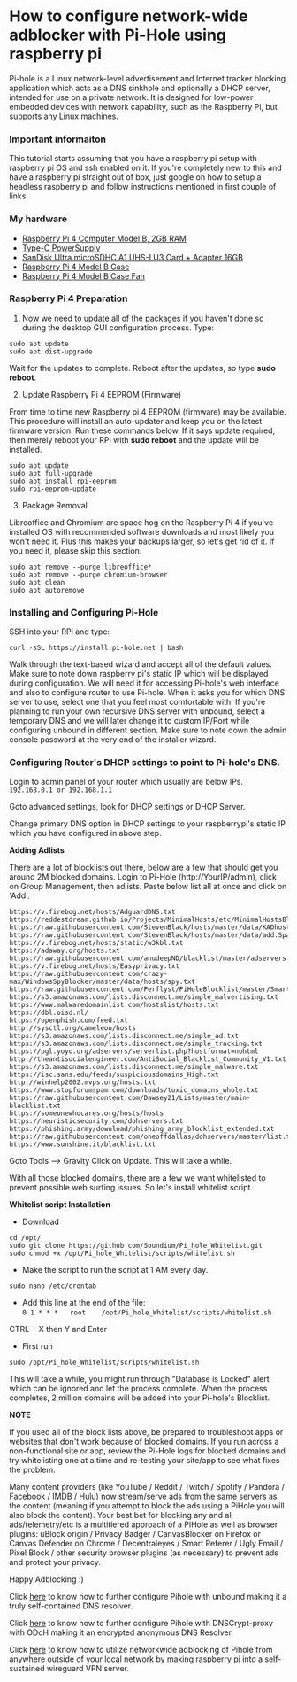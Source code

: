 # How to configure network-wide adblocker with Pi-Hole using raspberry pi

Pi-hole is a Linux network-level advertisement and Internet tracker blocking application which acts as a DNS sinkhole and optionally a DHCP server, intended for use on a private network. It is designed for low-power embedded devices with network capability, such as the Raspberry Pi, but supports any Linux machines.

### Important informaiton
This tutorial starts assuming that you have a raspberry pi setup with raspberry pi OS and ssh enabled on it. If you're completely new to this and have a raspberry pi straight out of box, just google on how to setup a headless raspberry pi and follow instructions mentioned in first couple of links.

### My hardware
- <a href="https://www.raspberrypi.org/products/raspberry-pi-4-model-b/">Raspberry Pi 4 Computer Model B, 2GB RAM</a>
- <a href="https://www.raspberrypi.org/products/type-c-power-supply/">Type-C PowerSupply</a>
- <a href="https://shop.westerndigital.com/products/memory-cards/sandisk-ultra-uhs-i-microsd#SDSQUNC-016G-AN6MA">SanDisk Ultra microSDHC A1 UHS-I U3 Card + Adapter 16GB</a>
- <a href="https://www.raspberrypi.org/products/raspberry-pi-4-case/">Raspberry Pi 4 Model B Case</a>
- <a href="https://www.raspberrypi.org/products/raspberry-pi-4-case-fan/">Raspberry Pi 4 Model B Case Fan</a>

### Raspberry Pi 4 Preparation
1. Now we need to update all of the packages if you haven't done so during the desktop GUI configuration process. Type:
```
sudo apt update
sudo apt dist-upgrade
```
Wait for the updates to complete. Reboot after the updates, so type **sudo reboot**.

2. Update Raspberry Pi 4 EEPROM (Firmware)

From time to time new Raspberry pi 4 EEPROM (firmware) may be available. This procedure will install an auto-updater and keep you on the latest firmware version. Run these commands below. If it says update required, then merely reboot your RPI with **sudo reboot** and the update will be installed. 

```
sudo apt update
sudo apt full-upgrade
sudo apt install rpi-eeprom
sudo rpi-eeprom-update
```

3. Package Removal

Libreoffice and Chromium are space hog on the Raspberry Pi 4 if you've installed OS with recommended software downloads and most likely you won't need it. Plus this makes your backups larger, so let's get rid of it. If you need it, please skip this section.

```
sudo apt remove --purge libreoffice*
sudo apt remove --purge chromium-browser
sudo apt clean
sudo apt autoremove
```
### Installing and Configuring Pi-Hole

SSH into your RPi and type:
```
curl -sSL https://install.pi-hole.net | bash
```
Walk through the text-based wizard and accept all of the default values. 
Make sure to note down raspberry pi's static IP which will be displayed during configuration. We will need it for accessing Pi-hole's web interface and also to configure router to use Pi-hole. 
When it asks you for which DNS server to use, select one that you feel most comfortable with. If you're planning to run your own recursive DNS server with unbound, select a temporary DNS and we will later change it to custom IP/Port while configuring unbound in different section.
Make sure to note down the admin console password at the very end of the installer wizard.

### Configuring Router's DHCP settings to point to Pi-hole's DNS.

Login to admin panel of your router which usually are below IPs. 
`192.168.0.1 or 192.168.1.1`

Goto advanced settings, look for DHCP settings or DHCP Server.

Change primary DNS option in DHCP settings to your raspberrypi's static IP which you have configured in above step.


**Adding Adlists**

There are a lot of blocklists out there, below are a few that should get you around 2M blocked domains. Login to Pi-Hole (http://YourIP/admin), click on Group Management, then adlists. Paste below list all at once and click on 'Add'. 

```
https://v.firebog.net/hosts/AdguardDNS.txt
https://reddestdream.github.io/Projects/MinimalHosts/etc/MinimalHostsBlocker/minimalhosts
https://raw.githubusercontent.com/StevenBlack/hosts/master/data/KADhosts/hosts
https://raw.githubusercontent.com/StevenBlack/hosts/master/data/add.Spam/hosts
https://v.firebog.net/hosts/static/w3kbl.txt
https://adaway.org/hosts.txt
https://raw.githubusercontent.com/anudeepND/blacklist/master/adservers.txt
https://v.firebog.net/hosts/Easyprivacy.txt
https://raw.githubusercontent.com/crazy-max/WindowsSpyBlocker/master/data/hosts/spy.txt
https://raw.githubusercontent.com/Perflyst/PiHoleBlocklist/master/SmartTV.txt
https://s3.amazonaws.com/lists.disconnect.me/simple_malvertising.txt
https://www.malwaredomainlist.com/hostslist/hosts.txt
https://dbl.oisd.nl/
https://openphish.com/feed.txt
http://sysctl.org/cameleon/hosts
https://s3.amazonaws.com/lists.disconnect.me/simple_ad.txt
https://s3.amazonaws.com/lists.disconnect.me/simple_tracking.txt
https://pgl.yoyo.org/adservers/serverlist.php?hostformat=nohtml
http://theantisocialengineer.com/AntiSocial_Blacklist_Community_V1.txt
https://s3.amazonaws.com/lists.disconnect.me/simple_malware.txt
https://isc.sans.edu/feeds/suspiciousdomains_High.txt
http://winhelp2002.mvps.org/hosts.txt
https://www.stopforumspam.com/downloads/toxic_domains_whole.txt
https://raw.githubusercontent.com/Dawsey21/Lists/master/main-blacklist.txt
https://someonewhocares.org/hosts/hosts
https://heuristicsecurity.com/dohservers.txt
https://phishing.army/download/phishing_army_blocklist_extended.txt
https://raw.githubusercontent.com/oneoffdallas/dohservers/master/list.txt
https://www.sunshine.it/blacklist.txt
```
Goto Tools --> Gravity
Click on Update. This will take a while.

With all those blocked domains, there are a few we want whitelisted to prevent possible web surfing issues. So let's install whitelist script.

**Whitelist script Installation**
- Download
```
cd /opt/
sudo git clone https://github.com/Soundium/Pi_hole_Whitelist.git
sudo chmod +x /opt/Pi_hole_Whitelist/scripts/whitelist.sh
```
- Make the script to run the script at 1 AM every day.

`sudo nano /etc/crontab`

- Add this line at the end of the file:       
`0 1 * * *   root    /opt/Pi_hole_Whitelist/scripts/whitelist.sh`

CTRL + X then Y and Enter

- First run
```
sudo /opt/Pi_hole_Whitelist/scripts/whitelist.sh
```  

This will take a while, you might run through "Database is Locked" alert which can be ignored and let the process complete. When the process completes, 2 million domains will be added into your Pi-hole's Blocklist.

**NOTE** 

If you used all of the block lists above, be prepared to troubleshoot apps or websites that don't work because of blocked domains. If you run across a non-functional site or app, review the Pi-Hole logs for blocked domains and try whitelisting one at a time and re-testing your site/app to see what fixes the problem.

Many content providers (like YouTube / Reddit / Twitch / Spotify / Pandora / Facebook / IMDB / Hulu) now stream/serve ads from the same servers as the content (meaning if you attempt to block the ads using a PiHole you will also block the content).
Your best bet for blocking any and all ads/telemetry/etc is a multitiered approach of a PiHole as well as browser plugins: uBlock origin / Privacy Badger / CanvasBlocker on Firefox or Canvas Defender on Chrome / Decentraleyes / Smart Referer / Ugly Email / Pixel Block / other security browser plugins (as necessary) to prevent ads and protect your privacy.

Happy Adblocking :)

Click [here](https://github.com/SwaroopGiri/Pihole-with-unbound) to know how to further configure Pihole with unbound making it a truly self-contained DNS resolver.

Click [here](https://github.com/SwaroopGiri/Pihole-with-Anonymized-ODOH) to know how to further configure Pihole with DNSCrypt-proxy with ODoH making it an encrypted anonymous DNS Resolver.

Click [here](https://github.com/SwaroopGiri/Pivpn-wireguard-configuration) to know how to utilize networkwide adblocking of Pihole from anywhere outside of your local network by making raspberry pi into a self-sustained wireguard VPN server.
